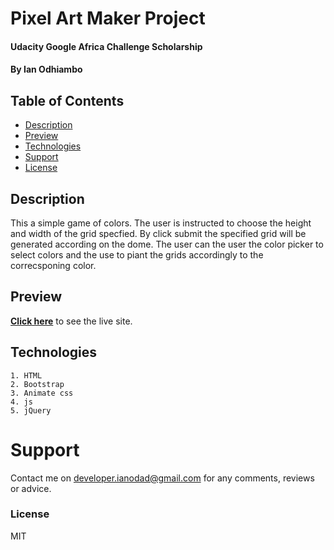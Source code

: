 # Pixel Art Maker Project

#### Udacity Google Africa Challenge Scholarship
#### By **Ian Odhiambo**

## Table of Contents

* [Description](#Description)
* [Preview](#Preview)
* [Technologies](#Technologies)
* [Support](#Support)
* [License](###License)


## Description

This a simple game of colors. The user is instructed to choose the height and width of the grid specfied. By click submit 
the specified grid will be generated according on the dome.
The user can the user the color picker to select colors and the use to piant the grids accordingly to the correcsponing color. 


## Preview
**[Click here](https://ianodad.github.io/Pixel-Art/)** to see the live site.

## Technologies 
    1. HTML
    2. Bootstrap
    3. Animate css
    4. js
    5. jQuery


# Support 
Contact me on developer.ianodad@gmail.com for any comments, reviews or advice.


### License
MIT
